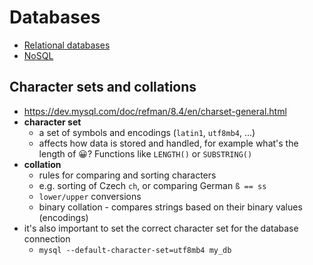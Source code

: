 # Databases

- [Relational databases](relational-databases.md)
- [NoSQL](nosql.md)

## Character sets and collations

- https://dev.mysql.com/doc/refman/8.4/en/charset-general.html
- **character set**
    - a set of symbols and encodings (`latin1`, `utf8mb4`, ...)
    - affects how data is stored and handled, for example what's the length of 😀? Functions like `LENGTH()` or `SUBSTRING()`
- **collation**
    - rules for comparing and sorting characters
    - e.g. sorting of Czech `ch`, or comparing German `ß == ss`
    - `lower/upper` conversions
    - binary collation - compares strings based on their binary values (encodings)
- it's also important to set the correct character set for the database connection
    - `mysql --default-character-set=utf8mb4 my_db` 
